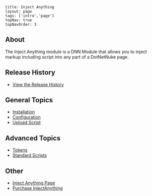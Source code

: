 ```
title: Inject Anything
layout: page
tags: ['intro','page']
topNav: true
topNavOrder: 3
```

## About

The Inject Anything module is a DNN Module that allows you to inject markup including script into any part of a DotNetNuke page.

## Release History

* [View the Release History](Releases)

## General Topics

* [Installation](Installation)
* [Configuration](Configuration)
* [Upload Script](UploadScript)

## Advanced Topics

* [Tokens](Tokens)
* [Standard Scripts](StandardScript)

## Other

-   [Inject Anything Page](http://www.dnnstuff.com/Modules/InjectAnything/tabid/309/Default.aspx?utm_source=dnnstuff&utm_medium=wiki&utm_campaign=injectanything)
-   [Purchase InjectAnything](http://www.dnnstuff.com/store.aspx?utm_source=dnnstuff&utm_medium=wiki&utm_campaign=injectanything)

